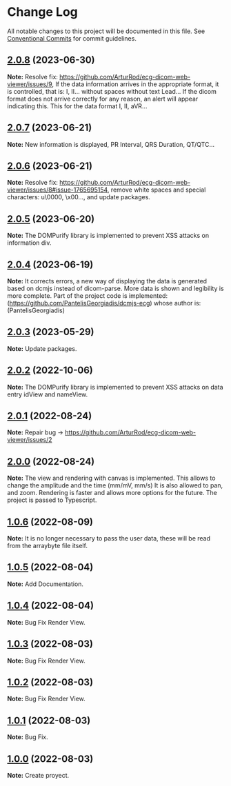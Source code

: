 # Change Log

All notable changes to this project will be documented in this file.
See [Conventional Commits](https://conventionalcommits.org) for commit guidelines.

## [2.0.8](https://github.com/ArturRod/ecg-dicom-web-viewer) (2023-06-30)

**Note:** Resolve fix: https://github.com/ArturRod/ecg-dicom-web-viewer/issues/9, If the data information arrives in the appropriate format, it is controlled, that is: I, II... without spaces without text Lead... If the dicom format does not arrive correctly for any reason, an alert will appear indicating this. This for the data format I, II, aVR...

## [2.0.7](https://github.com/ArturRod/ecg-dicom-web-viewer) (2023-06-21)

**Note:** New information is displayed, PR Interval, QRS Duration, QT/QTC...

## [2.0.6](https://github.com/ArturRod/ecg-dicom-web-viewer) (2023-06-21)

**Note:** Resolve fix: https://github.com/ArturRod/ecg-dicom-web-viewer/issues/8#issue-1765695154, remove white spaces and special characters: u\0000, \x00..., and update packages.

## [2.0.5](https://github.com/ArturRod/ecg-dicom-web-viewer) (2023-06-20)

**Note:** The DOMPurify library is implemented to prevent XSS attacks on information div.

## [2.0.4](https://github.com/ArturRod/ecg-dicom-web-viewer) (2023-06-19)

**Note:** It corrects errors, a new way of displaying the data is generated based on dcmjs instead of dicom-parse. More data is shown and legibility is more complete.
Part of the project code is implemented: (https://github.com/PantelisGeorgiadis/dcmjs-ecg) whose author is: (PantelisGeorgiadis)

## [2.0.3](https://github.com/ArturRod/ecg-dicom-web-viewer) (2023-05-29)

**Note:** Update packages.

## [2.0.2](https://github.com/ArturRod/ecg-dicom-web-viewer) (2022-10-06)

**Note:** The DOMPurify library is implemented to prevent XSS attacks on data entry idView and nameView.

## [2.0.1](https://github.com/ArturRod/ecg-dicom-web-viewer) (2022-08-24)

**Note:** Repair bug -> https://github.com/ArturRod/ecg-dicom-web-viewer/issues/2

## [2.0.0](https://github.com/ArturRod/ecg-dicom-web-viewer) (2022-08-24)

**Note:** The view and rendering with canvas is implemented. This allows to change the amplitude and the time (mm/mV, mm/s) It is also allowed to pan, and zoom.
Rendering is faster and allows more options for the future. The project is passed to Typescript.

## [1.0.6](https://github.com/ArturRod/ecg-dicom-web-viewer) (2022-08-09)

**Note:** It is no longer necessary to pass the user data, these will be read from the arraybyte file itself.

## [1.0.5](https://github.com/ArturRod/ecg-dicom-web-viewer) (2022-08-04)

**Note:** Add Documentation.

## [1.0.4](https://github.com/ArturRod/ecg-dicom-web-viewer) (2022-08-04)

**Note:** Bug Fix Render View.

## [1.0.3](https://github.com/ArturRod/ecg-dicom-web-viewer) (2022-08-03)

**Note:** Bug Fix Render View.

## [1.0.2](https://github.com/ArturRod/ecg-dicom-web-viewer) (2022-08-03)

**Note:** Bug Fix Render View.

## [1.0.1](https://github.com/ArturRod/ecg-dicom-web-viewer) (2022-08-03)

**Note:** Bug Fix.

## [1.0.0](https://github.com/ArturRod/ecg-dicom-web-viewer) (2022-08-03)

**Note:** Create proyect.
